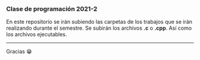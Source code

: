 ### Clase de programación 2021-2

En este repositorio se irán subiendo las carpetas de los trabajos que se irán realizando durante el semestre. Se subirán los archivos **.c** o **.cpp**. Así como los archivos ejecutables.

---

Gracias 😁
